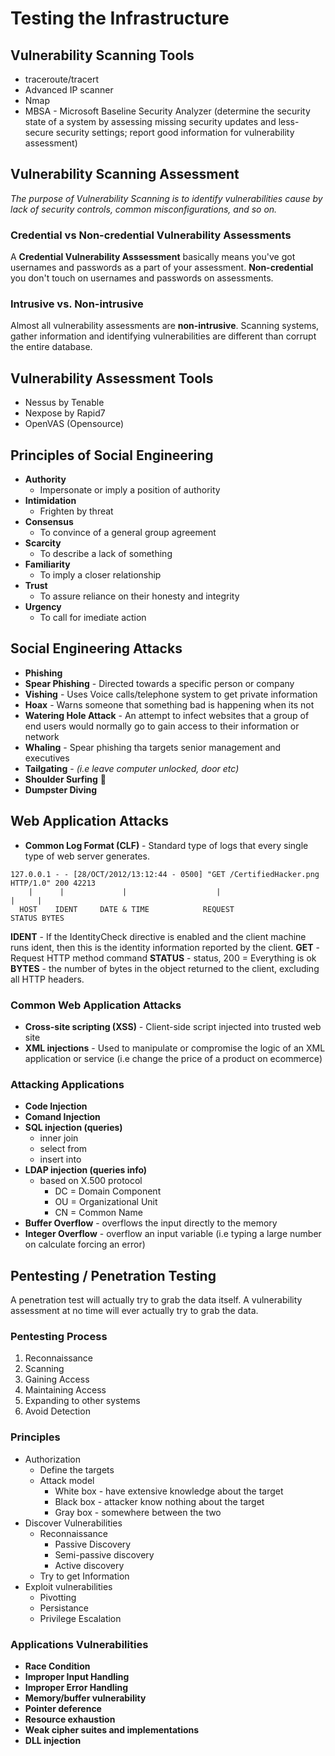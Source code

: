 # Testing the Infrastructure

## Vulnerability Scanning Tools
* traceroute/tracert
* Advanced IP scanner 
* Nmap
* MBSA - Microsoft Baseline Security Analyzer (determine the security state of a system by assessing missing security updates and less-secure security settings; report good information for vulnerability assessment)

## Vulnerability Scanning Assessment
*The purpose of Vulnerability Scanning is to identify vulnerabilities cause by lack of security controls, common misconfigurations, and so on.*

### Credential vs Non-credential Vulnerability Assessments
A **Credential Vulnerability Asssessment** basically means you've got usernames and passwords as a part of your assessment. **Non-credential** you don't touch on usernames and passwords on assessments.

### Intrusive vs. Non-intrusive
Almost all vulnerability assessments are **non-intrusive**. Scanning systems, gather information and identifying vulnerabilities are different than corrupt the entire database.

## Vulnerability Assessment Tools
* Nessus by Tenable
* Nexpose by Rapid7
* OpenVAS (Opensource) 

## Principles of Social Engineering
* **Authority**
	* Impersonate or imply a position of authority
* **Intimidation**
	* Frighten by threat
* **Consensus**
	* To convince of a general group agreement
* **Scarcity**
	* To describe a lack of something
* **Familiarity**
	* To imply a closer relationship
* **Trust**
	* To assure reliance on their honesty and integrity
* **Urgency**
	* To call for imediate action

## Social Engineering Attacks
* **Phishing** 
* **Spear Phishing** - Directed towards a specific person or company
* **Vishing** - Uses Voice calls/telephone system to get private information 
* **Hoax** - Warns someone that something bad is happening when its not
* **Watering Hole Attack** - An attempt to infect websites that a group of end users would normally go to gain access to their information or network
* **Whaling** - Spear phishing tha targets senior management and executives
* **Tailgating** - *(i.e leave computer unlocked, door etc)*
* **Shoulder Surfing** 👀 
* **Dumpster Diving** 

## Web Application Attacks
* **Common Log Format (CLF)** - Standard type of logs that every single type of web server generates.

```
127.0.0.1 - - [28/OCT/2012/13:12:44 - 0500] "GET /CertifiedHacker.png HTTP/1.0" 200 42213
    |      |             |                    |                                  |     |
  HOST    IDENT     DATE & TIME            REQUEST                             STATUS BYTES
```
**IDENT** - If the IdentityCheck directive is enabled and the client machine runs ident, then this is the identity information reported by the client.
**GET** - Request HTTP method command
**STATUS** - status, 200 = Everything is ok
**BYTES** - the number of bytes in the object returned to the client, excluding all HTTP headers.

### Common Web Application Attacks
* **Cross-site scripting (XSS)** - Client-side script injected into trusted web site
* **XML injections** - Used to manipulate or compromise the logic of an XML application or service (i.e change the price of a product on ecommerce)

### Attacking Applications
* **Code Injection**
* **Comand Injection**
* **SQL injection (queries)**
	* inner join 
	* select from 
	* insert into 
* **LDAP injection (queries info)** 
	* based on X.500 protocol
		* DC = Domain Component
		* OU = Organizational Unit
		* CN = Common Name
* **Buffer Overflow** - overflows the input directly to the memory 
* **Integer Overflow** - overflow an input variable (i.e typing a large number on calculate forcing an error)

## Pentesting / Penetration Testing
A penetration test will actually try to grab the data itself. A vulnerability assessment at no time will ever actually try to grab the data. 
### Pentesting Process
1. Reconnaissance
2. Scanning
3. Gaining Access
4. Maintaining Access
5. Expanding to other systems
6. Avoid Detection

### Principles
* Authorization
	* Define the targets
	* Attack model
		* White box - have extensive knowledge about the target
		* Black box - attacker know nothing about the target
		* Gray box - somewhere between the two
* Discover Vulnerabilities
	* Reconnaissance
		* Passive Discovery 
		* Semi-passive discovery
		* Active discovery
	* Try to get Information
* Exploit vulnerabilities
	* Pivotting
	* Persistance
	* Privilege Escalation

### Applications Vulnerabilities
* **Race Condition**
* **Improper Input Handling**
* **Improper Error Handling**
* **Memory/buffer vulnerability**
* **Pointer deference**
* **Resource exhaustion**
* **Weak cipher suites and implementations**
* **DLL injection**
